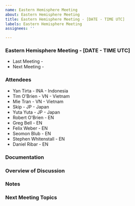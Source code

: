 ```yaml
---
name: Eastern Hemisphere Meeting
about: Eastern Hemisphere Meeting
title: Eastern Hemisphere Meeting - [DATE - TIME UTC]
labels: Eastern Hemisphere Meeting
assignees: ''

---
```


### Eastern Hemisphere Meeting - [DATE - TIME UTC]
- Last Meeting - 
- Next Meeting - 

### Attendees

- Yan Tirta - INA - Indonesia 
- Tim O'Brien - VN - Vietnam
- Mie Tran  - VN - Vietnam
- Skip - JP - Japan
- Yuta Yuta - JP - Japan
- Robert O'Brien - EN 
- Greg Bell  - EN 
- Felix Weber - EN 
- Seomon Blub - EN 
- Stephen Whitenstall - EN
- Daniel Ribar - EN

### Documentation


### Overview of Discussion


### Notes


### Next Meeting Topics
